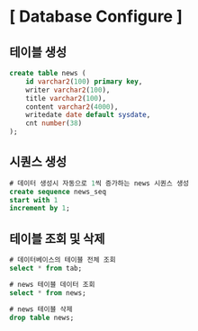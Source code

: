 # [ Database Configure ]

## 테이블 생성

```sql
create table news (
    id varchar2(100) primary key,
    writer varchar2(100),
    title varchar2(100),
    content varchar2(4000),
    writedate date default sysdate,
    cnt number(38)
);
```

## 시퀀스 생성

```sql
# 데이터 생성시 자동으로 1씩 증가하는 news 시퀀스 생성
create sequence news_seq
start with 1
increment by 1;
```

## 테이블 조회 및 삭제

```sql
# 데이터베이스의 테이블 전체 조회
select * from tab;

# news 테이블 데이터 조회
select * from news;

# news 테이블 삭제
drop table news;
```

